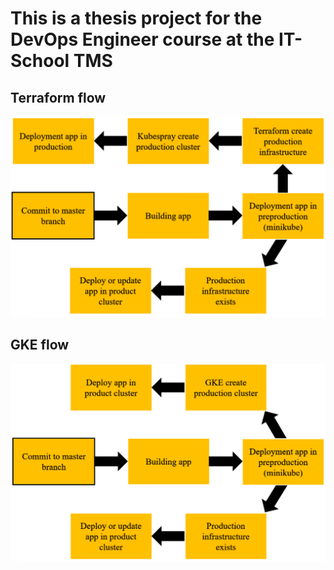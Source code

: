 # This is a thesis project for the DevOps Engineer course at the IT-School TMS

## Terraform flow

![terraform](img/terraform.PNG)

## GKE flow

![gke](img/gke.PNG)




